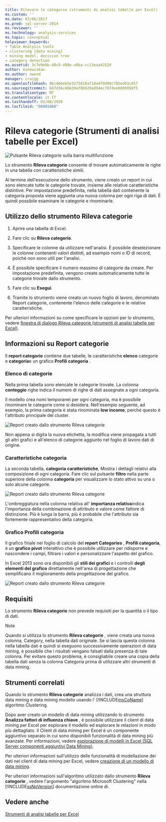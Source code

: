 ```yaml
---
title: Rilevare le categorie (strumenti di analisi tabelle per Excel) | Microsoft Docs
ms.custom: ''
ms.date: 03/06/2017
ms.prod: sql-server-2014
ms.reviewer: ''
ms.technology: analysis-services
ms.topic: conceptual
helpviewer_keywords:
- Table Analysis tools
- clustering [data mining]
- mining model, decision tree
- category detection
ms.assetid: 3c7e9ebb-d0c9-498e-a9ba-cc13eaa43520
author: minewiskan
ms.author: owend
manager: craigg
ms.openlocfilehash: 06c466eb5e3275818a710a9f9d90c705ed93c957
ms.sourcegitcommit: b87d36c46b39af8b929ad94ec707dee8800950f5
ms.translationtype: MT
ms.contentlocale: it-IT
ms.lasthandoff: 02/08/2020
ms.locfileid: "66081860"
---
```

# <a name="detect-categories-table-analysis-tools-for-excel"></a>Rileva categorie (Strumenti di analisi tabelle per Excel)
  ![Pulsante Rileva categorie sulla barra multifunzione](media/tat-detectcat.gif "Pulsante Rileva categorie sulla barra multifunzione")  
  
 Lo strumento **Rileva categorie** consente di trovare automaticamente le righe in una tabella con caratteristiche simili.  
  
 Al termine dell'esecuzione dello strumento, viene creato un report in cui sono elencate tutte le categorie trovate, insieme alle relative caratteristiche distintive. Per impostazione predefinita, nella tabella dati contenente la categoria proposta viene aggiunta una nuova colonna per ogni riga di dati. È quindi possibile esaminare le categorie e rinominarle.  
  
## <a name="using-the-detect-categories-tool"></a>Utilizzo dello strumento Rileva categorie  
  
1.  Aprire una tabella di Excel.  
  
2.  Fare clic su **Rileva categorie**.  
  
3.  Specificare le colonne da utilizzare nell'analisi. È possibile deselezionare le colonne contenenti valori distinti, ad esempio nomi o ID di record, poiché non sono utili per l'analisi.  
  
4.  È possibile specificare il numero massimo di categorie da creare. Per impostazione predefinita, vengono create automaticamente tutte le categorie trovate dallo strumento.  
  
5.  Fare clic su **Esegui**.  
  
6.  Tramite lo strumento viene creato un nuovo foglio di lavoro, denominato Report categorie, contenente l'elenco delle categorie e le relative caratteristiche.  
  
 Per ulteriori informazioni su come specificare le opzioni per lo strumento, vedere [finestra di dialogo Rileva categorie (strumenti di analisi tabelle per Excel)](detect-categories-table-analysis-tools-for-excel.md).  
  
## <a name="understanding-the-categories-report"></a>Informazioni su Report categorie  
 Il **report categorie** contiene due tabelle, le caratteristiche **elenco** categorie e **categoria**e un grafico **Profili categoria** .  
  
### <a name="category-list"></a>Elenco di categorie  
 Nella prima tabella sono elencate le categorie trovate. La colonna **conteggio** righe indica il numero di righe di dati assegnate a ogni categoria.  
  
 Il modello crea nomi temporanei per ogni categoria, ma è possibile rinominare le categorie come si desidera. Nell'esempio seguente, ad esempio, la prima categoria è stata rinominata **low income**, perché questo è l'attributo principale del cluster.  
  
 ![Report creato dallo strumento Rileva categorie](media/dm13-tat-detectcat-report1.gif "Report creato dallo strumento Rileva categorie")  
  
 Non appena si digita la nuova etichetta, la modifica viene propagata a tutti gli altri grafici e all'elenco di categorie aggiunto nel foglio di lavoro dati di origine.  
  
### <a name="category-characteristics"></a>Caratteristiche categoria  
 La seconda tabella, **categoria caratteristiche**, Mostra i dettagli relativi alla composizione di ogni categoria. Fare clic sul pulsante **filtro** nella parte superiore della colonna **categoria** per visualizzare lo stato attivo su una o solo alcune categorie.  
  
 ![Report creato dallo strumento Rileva categorie](media/dm13-tat-detectcat-report2.gif "Report creato dallo strumento Rileva categorie")  
  
 L'ombreggiatura nella colonna relativa all' **importanza relativa**indica l'importanza della combinazione di attributo e valore come fattore di distinzione. Più è lunga la barra, più è probabile che l'attributo sia fortemente rappresentativo della categoria.  
  
### <a name="categories-profile-chart"></a>Grafico Profili categoria  
 Il grafico finale nel foglio di calcolo del **report Categories** , **Profili categoria**, è un **grafico pivot** interattivo che è possibile utilizzare per ridisporre e nascondere i campi, filtrare i valori e personalizzare l'aspetto del grafico.  
  
 In Excel 2013 sono ora disponibili gli **stili dei grafici** e i controlli **degli elementi del grafico** direttamente nell'area di progettazione che semplificano il miglioramento della progettazione del grafico.  
  
 ![Report creato dallo strumento Rileva categorie](media/dm13-tat-detectcat-report3.gif "Report creato dallo strumento Rileva categorie")  
  
## <a name="requirements"></a>Requisiti  
 Lo strumento **Rileva categorie** non prevede requisiti per la quantità o il tipo di dati.  
  
> [!NOTE]  
>  Quando si utilizza lo strumento **Rileva categorie** , viene creata una nuova colonna, Category, nella tabella dati originale. Se si lascia questa colonna nella tabella dati e quindi si eseguono successivamente operazioni di data mining, è possibile che i risultati vengano falsati dalla presenza di tale colonna. Per evitare questo problema, è consigliabile creare una copia della tabella dati senza la colonna Categoria prima di utilizzare altri strumenti di data mining.  
  
## <a name="related-tools"></a>Strumenti correlati  
 Quando lo strumento **Rileva categorie** analizza i dati, crea una struttura data mining e data mining modello usando l' [!INCLUDE[msCoName](../includes/msconame-md.md)] algoritmo Clustering.  
  
 Dopo aver creato un modello di data mining utilizzando lo strumento **Analizza fattori di influenza chiave** , è possibile utilizzare il client di data mining per Excel per esplorare il modello ed esplorare le relazioni in modo più dettagliato. Il Client di data mining per Excel è un componente aggiuntivo separato in cui sono disponibili funzionalità di data mining più avanzate. Per informazioni, vedere [esplorazione di modelli in Excel &#40;SQL Server componenti aggiuntivi Data Mining&#41;](browsing-models-in-excel-sql-server-data-mining-add-ins.md).  
  
 Per ulteriori informazioni sull'utilizzo delle funzionalità di modellazione dei dati nel client di data mining per Excel, vedere [creazione di un modello di data mining](creating-a-data-mining-model.md).  
  
 Per ulteriori informazioni sull'algoritmo utilizzato dallo strumento **Rileva categorie** , vedere l'argomento "algoritmo Microsoft Clustering" nella [!INCLUDE[ssNoVersion](../includes/ssnoversion-md.md)] documentazione online di.  
  
## <a name="see-also"></a>Vedere anche  
 [Strumenti di analisi tabelle per Excel](table-analysis-tools-for-excel.md)  
  
  
